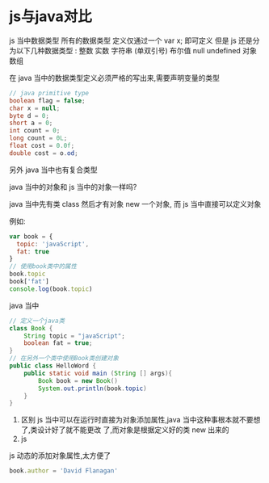 # js与java对比
js 当中数据类型 所有的数据类型 定义仅通过一个 var x; 即可定义
但是 js 还是分为以下几种数据类型 :
整数 实数
字符串 (单双引号)
布尔值
null
undefined
对象
数组

在 java 当中的数据类型定义必须严格的写出来,需要声明变量的类型

```java
// java primitive type
boolean flag = false;
char x = null;
byte d = 0;
short a = 0;
int count = 0;
long count = 0L;
float cost = 0.0f;
double cost = o.od;
```

另外 java 当中也有复合类型

java 当中的对象和 js 当中的对象一样吗?

java 当中先有类 class 然后才有对象 new 一个对象, 而 js 当中直接可以定义对象

例如:

```js
var book = {
  topic: 'javaScript',
  fat: true
}
// 使用book类中的属性
book.topic
book['fat']
console.log(book.topic)
```

java 当中

```java
// 定义一个java类
class Book {
    String topic = "javaScript";
    boolean fat = true;
}
// 在另外一个类中使用Book类创建对象
public class HelloWord {
    public static void main (String [] args){
        Book book = new Book()
        System.out.println(book.topic)
    }
}
```

1.  区别 js 当中可以在运行时直接为对象添加属性,java 当中这种事根本就不要想了,类设计好了就不能更改 了,而对象是根据定义好的类 new 出来的
2.  js

js 动态的添加对象属性,太方便了

```js
book.author = 'David Flanagan'
```
